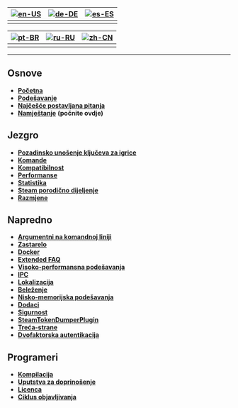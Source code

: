 | [![en-US](https://raw.githubusercontent.com/hjnilsson/country-flags/master/png100px/us.png)](https://github.com/JustArchiNET/ArchiSteamFarm/wiki/Home) | [![de-DE](https://raw.githubusercontent.com/hjnilsson/country-flags/master/png100px/de.png)](https://github.com/JustArchiNET/ArchiSteamFarm/wiki/Home-de-DE) | [![es-ES](https://raw.githubusercontent.com/hjnilsson/country-flags/master/png100px/es.png)](https://github.com/JustArchiNET/ArchiSteamFarm/wiki/Home-es-ES) |
| ------------------------------------------------------------------------------------------------------------------------------------------------------ | ------------------------------------------------------------------------------------------------------------------------------------------------------------ | ------------------------------------------------------------------------------------------------------------------------------------------------------------ |
|                                                                                                                                                        |                                                                                                                                                              |                                                                                                                                                              |

| [![pt-BR](https://raw.githubusercontent.com/hjnilsson/country-flags/master/png100px/br.png)](https://github.com/JustArchiNET/ArchiSteamFarm/wiki/Home-pt-BR) | [![ru-RU](https://raw.githubusercontent.com/hjnilsson/country-flags/master/png100px/ru.png)](https://github.com/JustArchiNET/ArchiSteamFarm/wiki/Home-ru-RU) | [![zh-CN](https://raw.githubusercontent.com/hjnilsson/country-flags/master/png100px/cn.png)](https://github.com/JustArchiNET/ArchiSteamFarm/wiki/Home-zh-CN) |
| ------------------------------------------------------------------------------------------------------------------------------------------------------------ | ------------------------------------------------------------------------------------------------------------------------------------------------------------ | ------------------------------------------------------------------------------------------------------------------------------------------------------------ |
|                                                                                                                                                              |                                                                                                                                                              |                                                                                                                                                              |

* * *

## Osnove

* **[Početna](https://github.com/JustArchiNET/ArchiSteamFarm/wiki/Home)**
* **[Podešavanje](https://github.com/JustArchiNET/ArchiSteamFarm/wiki/Configuration)**
* **[Najčešće postavljana pitanja](https://github.com/JustArchiNET/ArchiSteamFarm/wiki/FAQ)**
* **[Namještanje](https://github.com/JustArchiNET/ArchiSteamFarm/wiki/Setting-up)** **(počnite ovdje)**

## Jezgro

* **[Pozadinsko unošenje ključeva za igrice](https://github.com/JustArchiNET/ArchiSteamFarm/wiki/Background-games-redeemer)**
* **[Komande](https://github.com/JustArchiNET/ArchiSteamFarm/wiki/Commands)**
* **[Kompatibilnost](https://github.com/JustArchiNET/ArchiSteamFarm/wiki/Compatibility)**
* **[Performanse](https://github.com/JustArchiNET/ArchiSteamFarm/wiki/Performance)**
* **[Statistika](https://github.com/JustArchiNET/ArchiSteamFarm/wiki/Statistics)**
* **[Steam porodično dijeljenje](https://github.com/JustArchiNET/ArchiSteamFarm/wiki/Steam-Family-Sharing)**
* **[Razmjene](https://github.com/JustArchiNET/ArchiSteamFarm/wiki/Trading)**

## Napredno

* **[Argumentni na komandnoj liniji](https://github.com/JustArchiNET/ArchiSteamFarm/wiki/Command-line-arguments)**
* **[Zastarelo](https://github.com/JustArchiNET/ArchiSteamFarm/wiki/Deprecation)**
* **[Docker](https://github.com/JustArchiNET/ArchiSteamFarm/wiki/Docker)**
* **[Extended FAQ](https://github.com/JustArchiNET/ArchiSteamFarm/wiki/Extended-FAQ)**
* **[Visoko-performansna podešavanja](https://github.com/JustArchiNET/ArchiSteamFarm/wiki/High-performance-setup)**
* **[IPC](https://github.com/JustArchiNET/ArchiSteamFarm/wiki/IPC)**
* **[Lokalizacija](https://github.com/JustArchiNET/ArchiSteamFarm/wiki/Localization)**
* **[Beleženje](https://github.com/JustArchiNET/ArchiSteamFarm/wiki/Logging)**
* **[Nisko-memorijska podešavanja](https://github.com/JustArchiNET/ArchiSteamFarm/wiki/Low-memory-setup)**
* **[Dodaci](https://github.com/JustArchiNET/ArchiSteamFarm/wiki/Plugins)**
* **[Sigurnost](https://github.com/JustArchiNET/ArchiSteamFarm/wiki/Security)**
* **[SteamTokenDumperPlugin](https://github.com/JustArchiNET/ArchiSteamFarm/wiki/SteamTokenDumperPlugin)**
* **[Treća-strane](https://github.com/JustArchiNET/ArchiSteamFarm/wiki/Third-party)**
* **[Dvofaktorska autentikacija](https://github.com/JustArchiNET/ArchiSteamFarm/wiki/Two-factor-authentication)**

## Programeri

* **[Kompilacija](https://github.com/JustArchiNET/ArchiSteamFarm/wiki/Compilation)**
* **[Uputstva za doprinošenje](https://github.com/JustArchiNET/ArchiSteamFarm/blob/master/.github/CONTRIBUTING.md)**
* **[Licenca](https://github.com/JustArchiNET/ArchiSteamFarm/wiki/License)**
* **[Ciklus objavljivanja](https://github.com/JustArchiNET/ArchiSteamFarm/wiki/Release-cycle)**